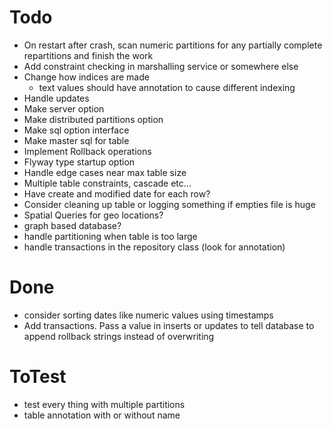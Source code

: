 # Todo
- On restart after crash, scan numeric partitions for any partially complete repartitions and finish the work
- Add constraint checking in marshalling service or somewhere else
- Change how indices are made
  - text values should have annotation to cause different indexing
- Handle updates
- Make server option
- Make distributed partitions option
- Make sql option interface
- Make master sql for table
- Implement Rollback operations
- Flyway type startup option
- Handle edge cases near max table size
- Multiple table constraints, cascade etc...
- Have create and modified date for each row?
- Consider cleaning up table or logging something if empties file is huge
- Spatial Queries for geo locations?
- graph based database?
- handle partitioning when table is too large
- handle transactions in the repository class (look for annotation)

# Done
- consider sorting dates like numeric values using timestamps
- Add transactions. Pass a value in inserts or updates to tell database to append rollback strings instead of overwriting



# ToTest
- test every thing with multiple partitions
- table annotation with or without name
